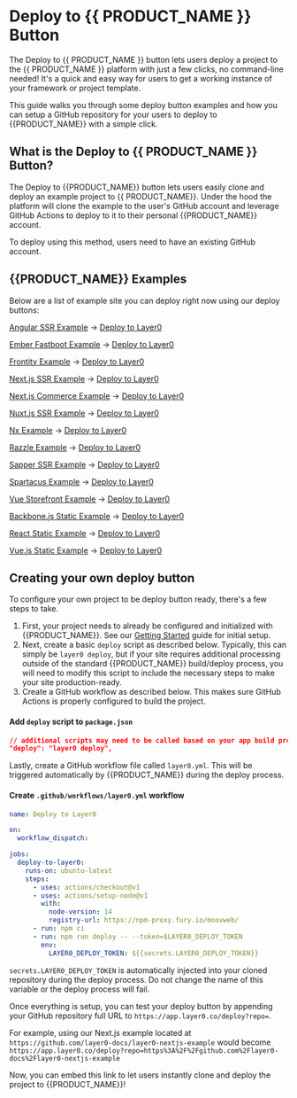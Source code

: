 # Deploy to {{ PRODUCT_NAME }} Button

The Deploy to {{ PRODUCT_NAME }} button lets users deploy a project to the {{ PRODUCT_NAME }} platform with just a few clicks, no command-line needed! It's a quick and easy way for users to get a working instance of your framework or project template.

This guide walks you through some deploy button examples and how you can setup a GitHub repository for your users to deploy to {{PRODUCT_NAME}} with a simple click.

## What is the Deploy to {{ PRODUCT_NAME }} Button?

The Deploy to {{PRODUCT_NAME}} button lets users easily clone and deploy an example project to {{ PRODUCT_NAME}}. Under the hood the platform will clone the example to the user's GitHub account and leverage GitHub Actions to deploy to it to their personal {{PRODUCT_NAME}} account.

To deploy using this method, users need to have an existing GitHub account.

## {{PRODUCT_NAME}} Examples

Below are a list of example site you can deploy right now using our deploy buttons:

[Angular SSR Example](https://layer0-docs-layer0-angular-example-default.layer0.link/category/hats?button) &#8594; [Deploy to Layer0](https://app.layer0.co/deploy?repo=https%3A%2F%2Fgithub.com%2Flayer0-docs%2Flayer0-angular-example&button)

[Ember Fastboot Example](https://layer0-docs-layer0-ember-fastboot-example-default.layer0.link/?button) &#8594; [Deploy to Layer0](https://app.layer0.co/deploy?repo=https%3A%2F%2Fgithub.com%2Flayer0-docs%2Flayer0-ember-fastboot-example&button)

[Frontity Example](https://layer0-docs-layer0-frontity-example-default.layer0.link/?button) &#8594; [Deploy to Layer0](https://app.layer0.co/deploy?repo=https%3A%2F%2Fgithub.com%2Flayer0-docs%2Flayer0-frontity-example&button)

[Next.js SSR Example](https://layer0-docs-layer0-next-example-default.layer0.link/category/hats?button) &#8594; [Deploy to Layer0](https://app.layer0.co/deploy?repo=https%3A%2F%2Fgithub.com%2Flayer0-docs%2Flayer0-nextjs-example&button)

[Next.js Commerce Example](https://layer0-docs-layer0-nextjs-commerce-default.layer0.link/?button) &#8594; [Deploy to Layer0](https://app.layer0.co/deploy?repo=https%3A%2F%2Fgithub.com%2Flayer0-docs%2Flayer0-nextjs-commerce-example&button)

[Nuxt.js SSR Example](https://layer0-docs-layer0-nuxt-example-default.layer0.link/category/hats?button) &#8594; [Deploy to Layer0](https://app.layer0.co/deploy?repo=https%3A%2F%2Fgithub.com%2Flayer0-docs%2Flayer0-nuxt-example&button)

[Nx Example](https://layer0-docs-layer0-nx-example-default.layer0.link/?button) &#8594; [Deploy to Layer0](https://app.layer0.co/deploy?repo=https%3A%2F%2Fgithub.com%2Flayer0-docs%2Flayer0-nx-example&button)

[Razzle Example](https://layer0-docs-layer0-razzle-example-default.moovweb-edge.io?button) &#8594; [Deploy to Layer0](https://app.layer0.co/deploy?repo=https%3A%2F%2Fgithub.com%2Flayer0-docs%2Flayer0-razzle-example&button)

[Sapper SSR Example](https://layer0-docs-layer0-sapper-example-default.layer0.link/category/hats?button) &#8594; [Deploy to Layer0](https://app.layer0.co/deploy?repo=https%3A%2F%2Fgithub.com%2Flayer0-docs%2Flayer0-sapper-example&button)

[Spartacus Example](https://layer0-docs-layer0-spartacus-example-default.layer0.link/?button) &#8594; [Deploy to Layer0](https://app.layer0.co/deploy?repo=https%3A%2F%2Fgithub.com%2Flayer0-docs%2Flayer0-spartacus-example&button)

[Vue Storefront Example](https://layer0-docs-layer0-vue-storefront-example-default.layer0.link/?button) &#8594; [Deploy to Layer0](https://app.layer0.co/deploy?repo=https%3A%2F%2Fgithub.com%2Flayer0-docs%2Flayer0-vue-storefront-example&button)

[Backbone.js Static Example](https://layer0-docs-layer0-static-backbonejs-example-default.layer0.link/?button) &#8594; [Deploy to Layer0](https://app.layer0.co/deploy?repo=https%3A%2F%2Fgithub.com%2Flayer0-docs%2Fstatic-backbonejs-example&button)

[React Static Example](https://layer0-docs-layer0-static-react-example-default.layer0.link/?button) &#8594; [Deploy to Layer0](https://app.layer0.co/deploy?repo=https%3A%2F%2Fgithub.com%2Flayer0-docs%2Fstatic-react-example&button)

[Vue.js Static Example](https://layer0-docs-layer0-static-vuejs-example-default.layer0.link/?button) &#8594; [Deploy to Layer0](https://app.layer0.co/deploy?repo=https%3A%2F%2Fgithub.com%2Flayer0-docs%2Fstatic-vuejs-example&button)

## Creating your own deploy button

To configure your own project to be deploy button ready, there's a few steps to take.

1. First, your project needs to already be configured and initialized with {{PRODUCT_NAME}}. See our [Getting Started](getting_started) guide for initial setup.
2. Next, create a basic `deploy` script as described below. Typically, this can simply be `layer0 deploy`, but if your site requires additional processing outside of the standard {{PRODUCT_NAME}} build/deploy process, you will need to modify this script to include the necessary steps to make your site production-ready.
3. Create a GitHub workflow as described below. This makes sure GitHub Actions is properly configured to build the project.

#### Add `deploy` script to `package.json`

```json
// additional scripts may need to be called based on your app build process
"deploy": "layer0 deploy",
```

Lastly, create a GitHub workflow file called `layer0.yml`. This will be triggered automatically by {{PRODUCT_NAME}} during the deploy process.

#### Create `.github/workflows/layer0.yml` workflow

```yml
name: Deploy to Layer0

on:
  workflow_dispatch:

jobs:
  deploy-to-layer0:
    runs-on: ubuntu-latest
    steps:
      - uses: actions/checkout@v1
      - uses: actions/setup-node@v1
        with:
          node-version: 14
          registry-url: https://npm-proxy.fury.io/moovweb/
      - run: npm ci
      - run: npm run deploy -- --token=$LAYER0_DEPLOY_TOKEN
        env:
          LAYER0_DEPLOY_TOKEN: ${{secrets.LAYER0_DEPLOY_TOKEN}}
```

`secrets.LAYER0_DEPLOY_TOKEN` is automatically injected into your cloned repository during the deploy process. Do not change the name of this variable or the deploy process will fail.

Once everything is setup, you can test your deploy button by appending your GitHub repository full URL to `https://app.layer0.co/deploy?repo=`.

For example, using our Next.js example located at `https://github.com/layer0-docs/layer0-nextjs-example` would become `https://app.layer0.co/deploy?repo=https%3A%2F%2Fgithub.com%2Flayer0-docs%2Flayer0-nextjs-example`

Now, you can embed this link to let users instantly clone and deploy the project to {{PRODUCT_NAME}}!
